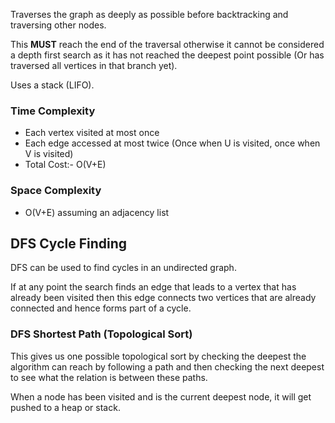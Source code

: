 Traverses the graph as deeply as possible before backtracking and traversing other nodes.

This **MUST** reach the end of the traversal otherwise it cannot be considered a depth first search as it has not reached the deepest point possible (Or has traversed all vertices in that branch yet).

Uses a stack (LIFO).

### Time Complexity

- Each vertex visited at most once
- Each edge accessed at most twice (Once when U is visited, once when V is visited)
- Total Cost:- O(V+E)

### Space Complexity

- O(V+E) assuming an adjacency list

## DFS Cycle Finding

DFS can be used to find cycles in an undirected graph.

If at any point the search finds an edge that leads to a vertex that has already been visited then this edge connects two vertices that are already connected and hence forms part of a cycle.
### DFS Shortest Path (Topological Sort)

This gives us one possible topological sort by checking the deepest the algorithm can reach by following a path and then checking the next deepest to see what the relation is between these paths.

When a node has been visited and is the current deepest node, it will get pushed to a heap or stack.